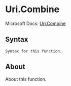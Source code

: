 # Uri.Combine

Microsoft Docs: [Uri.Combine](https://docs.microsoft.com/en-us/powerquery-m/uri-combine)

## Syntax

```
Syntax for this function.
```

## About

About this function.

